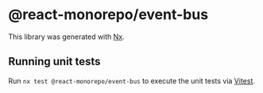 # @react-monorepo/event-bus

This library was generated with [Nx](https://nx.dev).

## Running unit tests

Run `nx test @react-monorepo/event-bus` to execute the unit tests via [Vitest](https://vitest.dev/).
